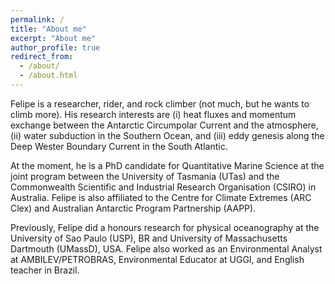 ```yaml
---
permalink: /
title: "About me"
excerpt: "About me"
author_profile: true
redirect_from: 
  - /about/
  - /about.html
---
```


Felipe is a researcher, rider, and rock climber (not much, but he wants to climb more). 
His research interests are (i) heat fluxes and momentum exchange between the Antarctic Circumpolar Current and the atmosphere, (ii) water subduction in the Southern Ocean, and (iii) eddy genesis along the Deep Wester Boundary Current in the South Atlantic.

At the moment, he is a PhD candidate for Quantitative Marine Science at the joint program between the University of Tasmania (UTas) and the Commonwealth Scientific and Industrial Research Organisation (CSIRO) in Australia. Felipe is also affiliated to the Centre for Climate Extremes (ARC Clex) and Australian Antarctic Program Partnership (AAPP). 

Previously, Felipe did a honours research for physical oceanography at the University of Sao Paulo (USP), BR and University of Massachusetts Dartmouth (UMassD), USA. Felipe also worked as an Environmental Analyst at AMBILEV/PETROBRAS, Environmental Educator at UGGI, and English teacher in Brazil.
